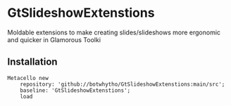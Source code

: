 # GtSlideshowExtenstions
Moldable extensions to make creating slides/slideshows more ergonomic and quicker in Glamorous Toolki
## Installation```Metacello new	repository: 'github://botwhytho/GtSlideshowExtenstions:main/src';	baseline: 'GtSlideshowExtenstions';	load```